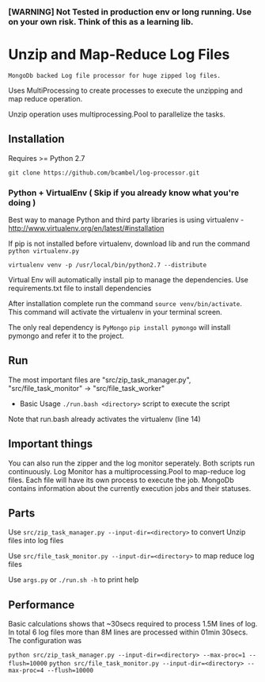 
### [WARNING] Not Tested in production env or long running. Use on your own risk. Think of this as a learning lib.

Unzip and Map-Reduce Log Files
===================

	MongoDb backed Log file processor for huge zipped log files.


Uses MultiProcessing to create processes to execute the unzipping and map reduce operation.

Unzip operation uses multiprocessing.Pool to parallelize the tasks.

Installation
-----------
Requires >= Python 2.7

`git clone https://github.com/bcambel/log-processor.git`

### Python + VirtualEnv ( Skip if you already know what you're doing )
Best way to manage Python and third party libraries is using virtualenv - http://www.virtualenv.org/en/latest/#installation

If pip is not installed before virtualenv, download lib and run the command `python virtualenv.py`

`virtualenv venv -p /usr/local/bin/python2.7 --distribute`

Virtual Env will automatically install pip to manage the dependencies. Use requirements.txt file to install dependencies

After installation complete run the command `source venv/bin/activate`. This command will activate the virtualenv in your terminal screen.

The only real dependency is `PyMongo` `pip install pymongo` will install pymongo and refer it to the project.

Run
---------
The most important files are "src/zip_task_manager.py", "src/file_task_monitor" -> "src/file_task_worker"

- Basic Usage `./run.bash <directory>` script to execute the script

Note that run.bash already activates the virtualenv (line 14)

Important things
-----------
You can also run the zipper and the log monitor seperately. Both scripts run continuously. Log Monitor has a multiprocessing.Pool to
map-reduce log files. Each file will have its own process to execute the job. MongoDb contains information about the currently execution jobs
and their statuses.

Parts
-----------
Use `src/zip_task_manager.py --input-dir=<directory>`
to convert Unzip files into log files

Use `src/file_task_monitor.py --input-dir=<directory>`
to map reduce log files

Use `args.py` or `./run.sh -h`
to print help


Performance
-----------
Basic calculations shows that ~30secs required to process 1.5M lines of log.
In total 6 log files more than 8M lines are processed within 01min 30secs.
The configuration was

`python src/zip_task_manager.py --input-dir=<directory> --max-proc=1 --flush=10000`
`python src/file_task_monitor.py --input-dir=<directory> --max-proc=4 --flush=10000`

